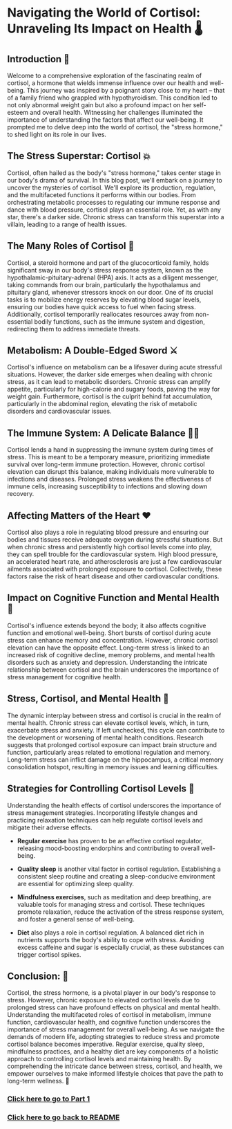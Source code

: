 # Navigating the World of Cortisol: Unraveling Its Impact on Health 🌡️

## Introduction 📖

Welcome to a comprehensive exploration of the fascinating realm of cortisol, a hormone that wields immense influence over our health and well-being. This journey was inspired by a poignant story close to my heart – that of a family friend who grappled with hypothyroidism. This condition led to not only abnormal weight gain but also a profound impact on her self-esteem and overall health. Witnessing her challenges illuminated the importance of understanding the factors that affect our well-being. It prompted me to delve deep into the world of cortisol, the "stress hormone," to shed light on its role in our lives.

## The Stress Superstar: Cortisol 💥

Cortisol, often hailed as the body's "stress hormone," takes center stage in our body's drama of survival. In this blog post, we'll embark on a journey to uncover the mysteries of cortisol. We'll explore its production, regulation, and the multifaceted functions it performs within our bodies. From orchestrating metabolic processes to regulating our immune response and dance with blood pressure, cortisol plays an essential role. Yet, as with any star, there's a darker side. Chronic stress can transform this superstar into a villain, leading to a range of health issues.

## The Many Roles of Cortisol 🧢

Cortisol, a steroid hormone and part of the glucocorticoid family, holds significant sway in our body's stress response system, known as the hypothalamic-pituitary-adrenal (HPA) axis. It acts as a diligent messenger, taking commands from our brain, particularly the hypothalamus and pituitary gland, whenever stressors knock on our door. One of its crucial tasks is to mobilize energy reserves by elevating blood sugar levels, ensuring our bodies have quick access to fuel when facing stress. Additionally, cortisol temporarily reallocates resources away from non-essential bodily functions, such as the immune system and digestion, redirecting them to address immediate threats.

## Metabolism: A Double-Edged Sword ⚔️

Cortisol's influence on metabolism can be a lifesaver during acute stressful situations. However, the darker side emerges when dealing with chronic stress, as it can lead to metabolic disorders. Chronic stress can amplify appetite, particularly for high-calorie and sugary foods, paving the way for weight gain. Furthermore, cortisol is the culprit behind fat accumulation, particularly in the abdominal region, elevating the risk of metabolic disorders and cardiovascular issues.

## The Immune System: A Delicate Balance 🤹‍♂️

Cortisol lends a hand in suppressing the immune system during times of stress. This is meant to be a temporary measure, prioritizing immediate survival over long-term immune protection. However, chronic cortisol elevation can disrupt this balance, making individuals more vulnerable to infections and diseases. Prolonged stress weakens the effectiveness of immune cells, increasing susceptibility to infections and slowing down recovery.

## Affecting Matters of the Heart ❤️

Cortisol also plays a role in regulating blood pressure and ensuring our bodies and tissues receive adequate oxygen during stressful situations. But when chronic stress and persistently high cortisol levels come into play, they can spell trouble for the cardiovascular system. High blood pressure, an accelerated heart rate, and atherosclerosis are just a few cardiovascular ailments associated with prolonged exposure to cortisol. Collectively, these factors raise the risk of heart disease and other cardiovascular conditions.

## Impact on Cognitive Function and Mental Health 🧠

Cortisol's influence extends beyond the body; it also affects cognitive function and emotional well-being. Short bursts of cortisol during acute stress can enhance memory and concentration. However, chronic cortisol elevation can have the opposite effect. Long-term stress is linked to an increased risk of cognitive decline, memory problems, and mental health disorders such as anxiety and depression. Understanding the intricate relationship between cortisol and the brain underscores the importance of stress management for cognitive health.

## Stress, Cortisol, and Mental Health 🤯

The dynamic interplay between stress and cortisol is crucial in the realm of mental health. Chronic stress can elevate cortisol levels, which, in turn, exacerbate stress and anxiety. If left unchecked, this cycle can contribute to the development or worsening of mental health conditions. Research suggests that prolonged cortisol exposure can impact brain structure and function, particularly areas related to emotional regulation and memory. Long-term stress can inflict damage on the hippocampus, a critical memory consolidation hotspot, resulting in memory issues and learning difficulties.

## Strategies for Controlling Cortisol Levels 🦁

Understanding the health effects of cortisol underscores the importance of stress management strategies. Incorporating lifestyle changes and practicing relaxation techniques can help regulate cortisol levels and mitigate their adverse effects. 

- **Regular exercise** has proven to be an effective cortisol regulator, releasing mood-boosting endorphins and contributing to overall well-being.

- **Quality sleep** is another vital factor in cortisol regulation. Establishing a consistent sleep routine and creating a sleep-conducive environment are essential for optimizing sleep quality.

- **Mindfulness exercises**, such as meditation and deep breathing, are valuable tools for managing stress and cortisol. These techniques promote relaxation, reduce the activation of the stress response system, and foster a general sense of well-being.

- **Diet** also plays a role in cortisol regulation. A balanced diet rich in nutrients supports the body's ability to cope with stress. Avoiding excess caffeine and sugar is especially crucial, as these substances can trigger cortisol spikes.

## Conclusion: 🎉

Cortisol, the stress hormone, is a pivotal player in our body's response to stress. However, chronic exposure to elevated cortisol levels due to prolonged stress can have profound effects on physical and mental health. Understanding the multifaceted roles of cortisol in metabolism, immune function, cardiovascular health, and cognitive function underscores the importance of stress management for overall well-being. As we navigate the demands of modern life, adopting strategies to reduce stress and promote cortisol balance becomes imperative. Regular exercise, quality sleep, mindfulness practices, and a healthy diet are key components of a holistic approach to controlling cortisol levels and maintaining health. By comprehending the intricate dance between stress, cortisol, and health, we empower ourselves to make informed lifestyle choices that pave the path to long-term wellness. 🌟

### [Click here to go to Part 1](Part_1.md)
### [Click here to go back to README](README.md)
